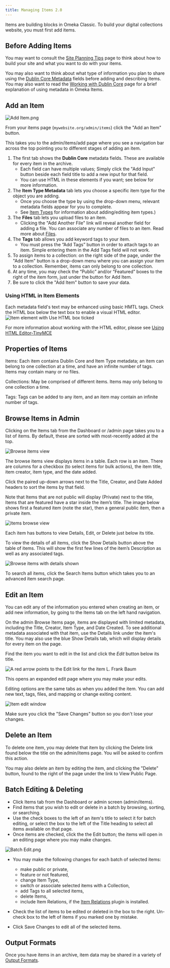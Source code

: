 ```yaml
---
title: Managing Items 2.0
---
```


Items are building blocks in Omeka Classic. To build your digital collections website, you must first add items.

Before Adding Items 
---------------------------------------------------------------

You may want to consult the [Site Planning Tips](../GettingStarted/Site_Planning_Tips.md) page to think about how to build your site and what you want to do with your items.

You may also want to think about what type of information you plan to share using the [Dublin Core Metadata](http://dublincore.org/documents/usageguide/) fields before adding and describing items. You may also want to read the [Working with Dublin Core](Working_with_Dublin_Core) page for a brief explanation of using metadata in Omeka Items.

Add an Item 
-------------------------------------------------------------

![Add Item.png](../doc_files/itemAdd.png)

From your items page (`mywebsite.org/admin/items`) click the "Add an Item" button.

This takes you to the admin/items/add page where you see a navigation bar across the top pointing you to different stages of adding an item. 

1.  The first tab shows the **Dublin Core** metadata fields. These are available for every item in the archive. 
    - Each field can have multiple values; Simply click the "Add Input" button beside each field title to add a new input for that field.
    - You can use HTML in these elements if you want; see below for more information. 
2.  The **Item Type Metadata** tab lets you choose a specific item type for the object you are adding. 
    - Once you choose the type by using the drop-down menu, relevant metadata fields appear for you to complete. 
    - See [Item Types](Item_Types) for information about adding/editing item types.)
3.  The **Files** tab lets you upload files to an item.
    - Clicking the "Add Another File" link will reveal another field for adding a file. You can associate any number of files to an item. Read more about [Files](Files).
4.  The **Tags** tab allows you add keyword tags to your item.
    - You must press the “Add Tags” button in order to attach tags to an item. Simple entering them in the Add Tags field will not work.
5.  To assign items to a collection: on the right side of the page, under the "Add Item" button is a drop-down menu where you can assign your item to a collection. Remember, items can only belong to one collection.
6. At any time, you may check the “Public” and/or “Featured” boxes to the right of the item form, just under the button for Add Item. 
7. Be sure to click the "Add Item" button to save your data.

###  Using HTML in Item Elements

Each metadata field's text may be enhanced using basic HMTL tags. Check the HTML box below the text box to enable a visual HTML editor. 
![Item element with Use HTML box ticked](../doc_files/itemHTML.png)

For more information about working with the HTML editor, please see [Using HTML Editor-TinyMCE](Using_HTML_Editor-TinyMCE)

Properties of Items
-------------------------------------------------------------
Items: Each item contains Dublin Core and Item Type metadata; an item can belong to one collection at a time, and have an infinite number of tags. Items may contain many or no files.

Collections: May be comprised of different items. Items may only belong to one collection a time.

Tags: Tags can be added to any item, and an item may contain an infinite number of tags.

Browse Items in Admin
-------------------------------------------------------------
Clicking on the Items tab from the Dashboard or /admin page takes you to a list of items. By default, these are sorted with most-recently added at the top.

![Browse items view](../doc_files/itemBrowse.png)

The browse items view displays items in a table. Each row is an item. There are columns for a checkbox (to select items for bulk actions), the item title, item creator, item type, and the date added. 

Click the paired up-down arrows next to the Title, Creator, and Date Added headers to sort the items by that field. 

Note that Items that are not public will display (Private) next to the title, Items that are featured have a star inside the item’s title. The image below shows first a featured item (note the star), then a general public item, then a private item.

![items browse view](../doc_files/itemsBrowsePF.png)

Each item has buttons to view Details, Edit, or Delete just below its title. 

To view the details of all items, click the Show Details button above the table of items. This will show the first few lines of the item’s Description as well as any associated tags.

![Browse items with details shown](../doc_files/itemBrowseDet.png)

To search all items, click the Search Items button which takes you to an advanced item search page.

Edit an Item
--------------------------------------------------------------
You can edit any of the information you entered when creating an item, or add new information, by going to the Items tab on the left hand navigation. 

On the admin Browse Items page, items are displayed with limited metadata, including the Title, Creator, Item Type, and Date Created. To see additional metadata associated with that item, use the Details link under the item's title. You may also use the blue Show Details tab, which will display details for every item on the page.

Find the item you want to edit in the list and click the *Edit* button below its title. 

![A red arrow points to the Edit link for the item L. Frank Baum](../doc_files/itemEditlink.png)

This opens an expanded edit page where you may make your edits. 

Editing options are the same tabs as when you added the item. You can add new text, tags, files, and mapping or change exiting content.

![Item edit window](../doc_files/itemEdit.png)

Make sure you click the "Save Changes" button so you don't lose your changes.

Delete an Item
----------------------------------------------------------------

To delete one item, you may delete that item by clicking the Delete link found below the title on the admin/items page. You will be asked to confirm this action.

You may also delete an item by editing the item, and clicking the "Delete" button, found to the right of the page under the link to View Public Page.

Batch Editing & Deleting
-------------------------------------------------------------------------------------------

-   Click Items tab from the Dashboard or admin screen (admin/items).
-   Find items that you wish to edit or delete in a batch by browsing, sorting, or searching.
-   Use the check boxes to the left of an item's title to select it for batch editing, or select the box to the left of the Title heading to select all items available on that page.
-   Once items are checked, click the the Edit button; the items will open in an editing page where you may make changes.

![Batch Edit.png](../doc_files/BatchEdit.png)

-   You may make the following changes for each batch of selected items:
    -   make public or private,
    -   feature or not featured,
    -   change Item Type,
    -   switch or associate selected items with a Collection,
    -   add Tags to all selected items,
    -   delete Items,
    -   include Item Relations, if the [Item Relations](../Plugins/ItemRelations.md) plugin is installed.

-   Check the list of items to be edited or deleted in the box to the right. Un-check box to the left of items if you marked one     by mistake.
-   Click Save Changes to edit all of the selected items.


Output Formats 
---------------------------------------------------------------------

Once you have items in an archive, item data may be shared in a variety of [Output Formats](../Technical/Output_Formats.md).

